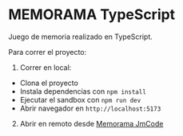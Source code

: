# MEMORAMA TypeScript

Juego de memoria realizado en TypeScript.

Para correr el proyecto:

1. Correr en local:

- Clona el proyecto
- Instala dependencias con `npm install`
- Ejecutar el sandbox con `npm run dev`
- Abrir navegador en `http://localhost:5173`

2. Abrir en remoto desde <a href="https://jmcode.dev/memorama">Memorama JmCode</a>
